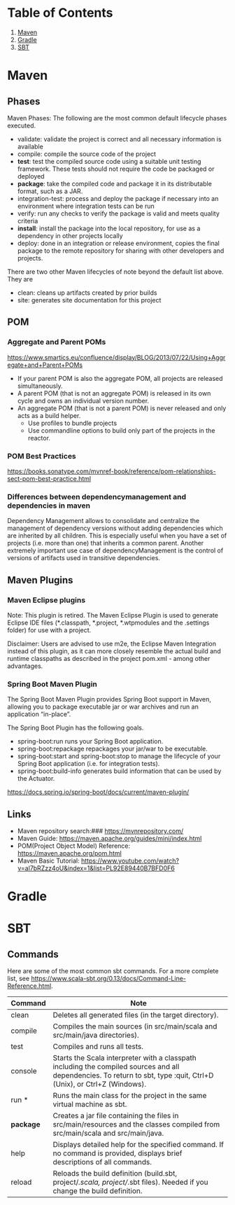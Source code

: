 # Table of Contents
1. [Maven](#maven)
2. [Gradle](#gradle)
3. [SBT](#sbt)

# Maven
## Phases
Maven Phases: The following are the most common default lifecycle phases executed.
* validate: validate the project is correct and all necessary information is available
* compile: compile the source code of the project
* **test**: test the compiled source code using a suitable unit testing framework. These tests should not require the code be packaged or deployed
* **package**: take the compiled code and package it in its distributable format, such as a JAR. 
* integration-test: process and deploy the package if necessary into an environment where integration tests can be run
* verify: run any checks to verify the package is valid and meets quality criteria
* **install**: install the package into the local repository, for use as a dependency in other projects locally
* deploy: done in an integration or release environment, copies the final package to the remote repository for sharing with other developers and projects.

There are two other Maven lifecycles of note beyond the default list above. They are
* clean: cleans up artifacts created by prior builds
* site: generates site documentation for this project


## POM
### Aggregate and Parent POMs
https://www.smartics.eu/confluence/display/BLOG/2013/07/22/Using+Aggregate+and+Parent+POMs

* If your parent POM is also the aggregate POM, all projects are released simultaneously.
* A parent POM (that is not an aggregate POM) is released in its own cycle and owns an individual version number.
* An aggregate POM (that is not a parent POM) is never released and only acts as a build helper.
    * Use profiles to bundle projects
    * Use commandline options to build only part of the projects in the reactor.

 
### POM Best Practices
https://books.sonatype.com/mvnref-book/reference/pom-relationships-sect-pom-best-practice.html

### Differences between dependencymanagement and dependencies in maven
Dependency Management allows to consolidate and centralize the management of dependency versions without adding dependencies which are inherited by all children. This is especially useful when you have a set of projects (i.e. more than one) that inherits a common parent.
Another extremely important use case of dependencyManagement is the control of versions of artifacts used in transitive dependencies. 

## Maven Plugins
### Maven Eclipse plugins
Note: This plugin is retired. The Maven Eclipse Plugin is used to generate Eclipse IDE files (*.classpath, *.project, *.wtpmodules and the .settings folder) for use with a project.

Disclaimer: Users are advised to use m2e, the Eclipse Maven Integration instead of this plugin, as it can more closely resemble the actual build and runtime classpaths as described in the project pom.xml - among other advantages. 

### Spring Boot Maven Plugin
The Spring Boot Maven Plugin provides Spring Boot support in Maven, allowing you to package executable jar or war archives and run an application “in-place”.

The Spring Boot Plugin has the following goals.
* spring-boot:run runs your Spring Boot application.
* spring-boot:repackage repackages your jar/war to be executable.
* spring-boot:start and spring-boot:stop to manage the lifecycle of your Spring Boot application (i.e. for integration tests).
* spring-boot:build-info generates build information that can be used by the Actuator.

https://docs.spring.io/spring-boot/docs/current/maven-plugin/

## Links
* Maven repository search:###  https://mvnrepository.com/
* Maven Guide: https://maven.apache.org/guides/mini/index.html
* POM(Project Object Model) Reference: https://maven.apache.org/pom.html
* Maven Basic Tutorial: https://www.youtube.com/watch?v=al7bRZzz4oU&index=1&list=PL92E89440B7BFD0F6

# Gradle

# SBT
## Commands
Here are some of the most common sbt commands. For a more complete list, see https://www.scala-sbt.org/0.13/docs/Command-Line-Reference.html.

| Command | Note |
| -- | --- |
| clean |	Deletes all generated files (in the target directory). |
| compile |	Compiles the main sources (in src/main/scala and src/main/java directories). |
| test | Compiles and runs all tests. |
| console	| Starts the Scala interpreter with a classpath including the compiled sources and all dependencies. To return to sbt, type :quit, Ctrl+D (Unix), or Ctrl+Z (Windows). |
| run <argument>* |	Runs the main class for the project in the same virtual machine as sbt. |
| **package**	 | Creates a jar file containing the files in src/main/resources and the classes compiled from src/main/scala and src/main/java. |
| help <command> |	Displays detailed help for the specified command. If no command is provided, displays brief descriptions of all commands. |
| reload |	Reloads the build definition (build.sbt, project/*.scala, project/*.sbt files). Needed if you change the build definition. |
